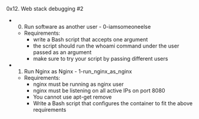 0x12. Web stack debugging #2

- 0. Run software as another user - 0-iamsomeoneelse
	- Requirements:
		- write a Bash script that accepts one argument
		- the script should run the whoami command under the user passed as an argument
		- make sure to try your script by passing different users

- 1. Run Nginx as Nginx - 1-run_nginx_as_nginx
	- Requirements:
		- nginx must be running as nginx user
		- nginx must be listening on all active IPs on port 8080
		- You cannot use apt-get remove
		- Write a Bash script that configures the container to fit the above requirements

